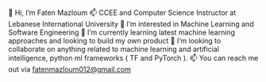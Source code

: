 👋 Hi, I’m Faten Mazloum
📫 CCEE and Computer Science Instructor at Lebanese International University
👀 I’m interested in Machine Learning and Software Engineering
🌱 I’m currently learning latest machine learning approaches and looking to build my own product
💞️ I’m looking to collaborate on anything related to machine learning and artificial intelligence, python ml frameworks ( TF and PyTorch ).
📫 You can reach me out via fatenmazloum012@gmail.com

<!---
Fatenmazloum/Fatenmazloum is a ✨ special ✨ repository because its `README.md` (this file) appears on your GitHub profile.
You can click the Preview link to take a look at your changes.
--->
